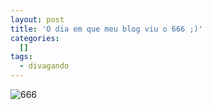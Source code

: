 ```yaml
--- 
layout: post
title: 'O dia em que meu blog viu o 666 ;)'
categories: 
  []
tags:
  - divagando
---
```



<div class="center">
<img src="http://mergulhao.info/assets/2009/1/23/mergulhao-info-666.png" alt="666" />
</div>


